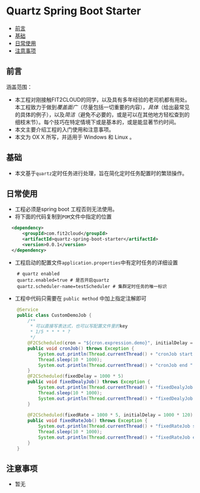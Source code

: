 # Quartz Spring Boot Starter

- [前言](#前言)
- [基础](#基础)
- [日常使用](#日常使用)
- [注意事项](#注意事项)

## 前言

涵盖范围：

- 本工程对刚接触FIT2CLOUD的同学，以及具有多年经验的老司机都有用处。本工程致力于做到*覆盖面广*（尽量包括一切重要的内容），*具体*（给出最常见的具体的例子），以及*简洁*（避免不必要的，或是可以在其他地方轻松查到的细枝末节）。每个技巧在特定情境下或是基本的，或是能显著节约时间。
- 本文主要介绍工程的入门使用和注意事项。
- 本文为 OX X 所写，并适用于 Windows 和 Linux 。

## 基础
- 本文基于`quartz`定时任务进行处理，旨在简化定时任务配置时的繁琐操作。

## 日常使用
- 工程必须是spring boot 工程否则无法使用。
- 将下面的代码复制到`POM`文件中指定的位置
```xml
  <dependency>
      <groupId>com.fit2cloud</groupId>
      <artifactId>quartz-spring-boot-starter</artifactId>
      <version>0.0.1</version>
  </dependency>
```
- 工程启动的配置文件`application.properties`中有定时任务的详细设置
```properties
    # quartz enabled
    quartz.enabled=true # 是否开启quartz
    quartz.scheduler-name=testScheduler # 集群定时任务的唯一标识
```
- 工程中代码只需要在 `public method` 中加上指定注解即可
```java
    @Service
    public class CustomDemoJob {
        /**
         * 可以直接写表达式，也可以写配置文件里的key
         * 1/5 * * * * ?
         */
        @F2CScheduled(cron = "${cron.expression.demo}", initialDelay = 1000 * 120)
        public void cronJob() throws Exception {
            System.out.println(Thread.currentThread() + "cronJob start " + new Date());
            Thread.sleep(10 * 1000);
            System.out.println(Thread.currentThread() + "cronJob end " + new Date());
        }  
        @F2CScheduled(fixedDelay = 1000 * 5)
        public void fixedDealyJob() throws Exception {
            System.out.println(Thread.currentThread() + "fixedDealyJob start " + new Date());
            Thread.sleep(10 * 1000);
            System.out.println(Thread.currentThread() + "fixedDealyJob end " + new Date());  
        }
      
        @F2CScheduled(fixedRate = 1000 * 5, initialDelay = 1000 * 120)
        public void fixedRateJob() throws Exception {
            System.out.println(Thread.currentThread() + "fixedRateJob start " + new Date());
            Thread.sleep(10 * 1000);
            System.out.println(Thread.currentThread() + "fixedRateJob end " + new Date());   
        }
    }
``` 

## 注意事项
- 暂无
